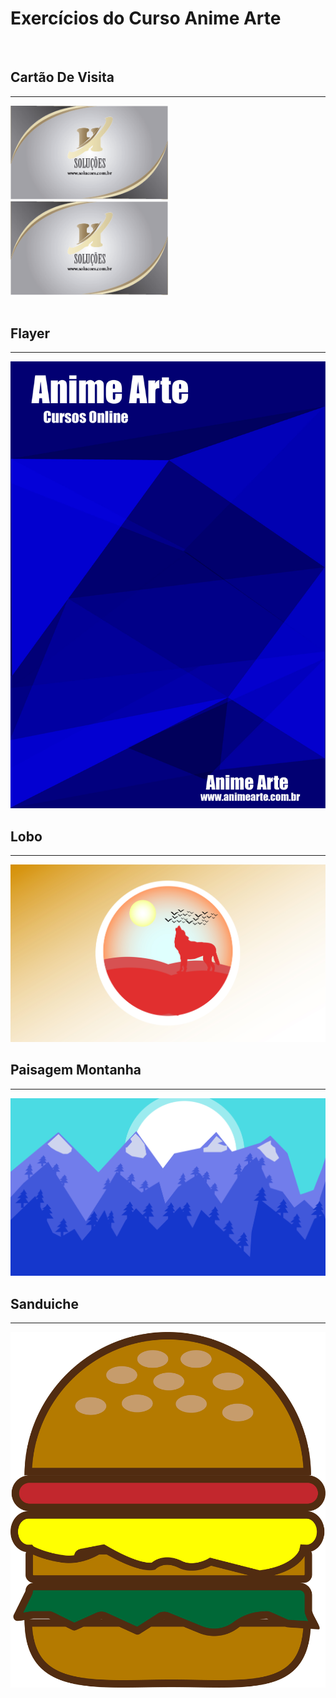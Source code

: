 # Exercícios do Curso Anime Arte
<br />
<h2>Cartão De Visita</h2>
<hr>
<div>
    <img src="./card/Artboard1.png" style='width:50%'/>
    <img src="./card/Artboard1.png" style='width:50%'/>
 </div>   
<br />
<h2>Flayer</h2>
<hr>
<img src="Flayer.jpg"/>
<br />
<h2>Lobo</h2>
<hr>
<img src="Lobo.jpg"/>
<br />
<h2>Paisagem Montanha</h2>
<hr>
<img src="Paisagem_montanha.jpg"/>
<br />
<h2>Sanduiche</h2>
<hr>
<img src="Sanduiche.jpg"/>
<br />
